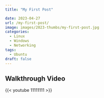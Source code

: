 ```yaml
---
title: "My First Post"

date: 2023-04-27
url: /my-first-post/
image: images/2023-thumbs/my-first-post.jpg
categories:
  - Linux
  - Windows
  - Networking
tags:
  - Ubuntu
draft: false
---
```

<!--more-->



## Walkthrough Video

{{< youtube 11111111 >}}
